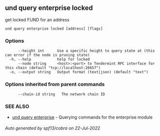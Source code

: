 ## und query enterprise locked

get locked FUND for an address

```
und query enterprise locked [address] [flags]
```

### Options

```
      --height int      Use a specific height to query state at (this can error if the node is pruning state)
  -h, --help            help for locked
      --node string     <host>:<port> to Tendermint RPC interface for this chain (default "tcp://localhost:26657")
  -o, --output string   Output format (text|json) (default "text")
```

### Options inherited from parent commands

```
      --chain-id string   The network chain ID
```

### SEE ALSO

* [und query enterprise](und_query_enterprise.md)	 - Querying commands for the enterprise module

###### Auto generated by spf13/cobra on 22-Jul-2022
